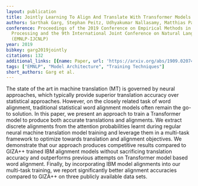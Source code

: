 ```yaml
---
layout: publication
title: Jointly Learning To Align And Translate With Transformer Models
authors: Sarthak Garg, Stephan Peitz, Udhyakumar Nallasamy, Matthias Paulik
conference: Proceedings of the 2019 Conference on Empirical Methods in Natural Language
  Processing and the 9th International Joint Conference on Natural Language Processing
  (EMNLP-IJCNLP)
year: 2019
bibkey: garg2019jointly
citations: 132
additional_links: [{name: Paper, url: 'https://arxiv.org/abs/1909.02074'}]
tags: ["EMNLP", "Model Architecture", "Training Techniques"]
short_authors: Garg et al.
---
```

The state of the art in machine translation (MT) is governed by neural
approaches, which typically provide superior translation accuracy over
statistical approaches. However, on the closely related task of word alignment,
traditional statistical word alignment models often remain the go-to solution.
In this paper, we present an approach to train a Transformer model to produce
both accurate translations and alignments. We extract discrete alignments from
the attention probabilities learnt during regular neural machine translation
model training and leverage them in a multi-task framework to optimize towards
translation and alignment objectives. We demonstrate that our approach produces
competitive results compared to GIZA++ trained IBM alignment models without
sacrificing translation accuracy and outperforms previous attempts on
Transformer model based word alignment. Finally, by incorporating IBM model
alignments into our multi-task training, we report significantly better
alignment accuracies compared to GIZA++ on three publicly available data sets.